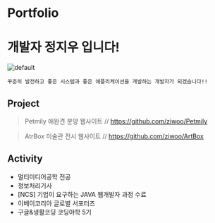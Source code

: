 # Portfolio

#  개발자 정지우 입니다!

![default](https://user-images.githubusercontent.com/45416751/49363568-56fbe700-f725-11e8-99cc-9672d27333ad.jpg)

``` 
꾸준히 발전하고 좋은 시스템과 좋은 애플리케이션을 개발하는 개발자가 되겠습니다!!
```
## Project

> Petmily 애완견 분양 웹사이트 // https://github.com/ziwoo/Petmily

> AtrBox 미술관 전시 웹사이트 // https://github.com/ziwoo/ArtBox

## Activity
* 멀티미디어공학 전공
* 정보처리기사
* [NCS] 기업이 요구하는 JAVA 웹개발자 과정 수료
* 이베이코리아 글로벌 서포터즈
* 구글&생활코딩 코딩야학 5기

  
    
  
